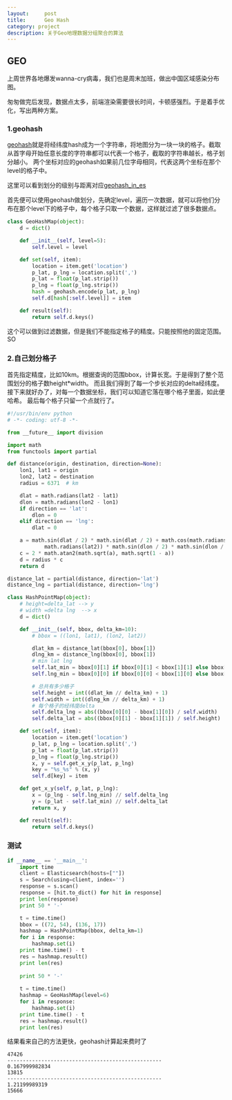 ```yaml
---
layout:     post
title:      Geo Hash
category: project
description: 关于Geo地理数据分组聚合的算法
---
```


## GEO
上周世界各地爆发wanna-cry病毒，我们也是周末加班，做出中国区域感染分布图。

匆匆做完后发现，数据点太多，前端渲染需要很长时间，卡顿感强烈。于是着手优化，写出两种方案。

### 1.geohash
[geohash](https://en.wikipedia.org/wiki/Geohash)就是将经纬度hash成为一个字符串，将地图分为一块一块的格子。截取从首字母开始任意长度的字符串都可以代表一个格子，截取的字符串越长，格子划分越小。
两个坐标对应的geohash如果前几位字母相同，代表这两个坐标在那个level的格子中。

这里可以看到划分的级别与距离对应[geohash_in_es](https://www.elastic.co/guide/en/elasticsearch/guide/current/geohashes.html)

首先便可以使用geohash做划分，先确定level，遍历一次数据，就可以将他们分布在那个level下的格子中，每个格子只取一个数据，这样就过滤了很多数据点。
```python
class GeoHashMap(object):
    d = dict()

    def __init__(self, level=5):
        self.level = level

    def set(self, item):
        location = item.get('location')
        p_lat, p_lng = location.split(',')
        p_lat = float(p_lat.strip())
        p_lng = float(p_lng.strip())
        hash = geohash.encode(p_lat, p_lng)
        self.d[hash[:self.level]] = item

    def result(self):
        return self.d.keys()
```
这个可以做到过滤数据，但是我们不能指定格子的精度。只能按照他的固定范围。SO

### 2.自己划分格子
首先指定精度，比如10km。根据查询的范围bbox，计算长宽。于是得到了整个范围划分的格子数height*width。
而且我们得到了每一个步长对应的delta经纬度。
接下来就好办了，对每一个数据坐标，我们可以知道它落在哪个格子里面，如此便哈希。
最后每个格子只留一个点就行了。
```python
#!/usr/bin/env python
# -*- coding: utf-8 -*-

from __future__ import division

import math
from functools import partial

def distance(origin, destination, direction=None):
    lon1, lat1 = origin
    lon2, lat2 = destination
    radius = 6371  # km

    dlat = math.radians(lat2 - lat1)
    dlon = math.radians(lon2 - lon1)
    if direction == 'lat':
        dlon = 0
    elif direction == 'lng':
        dlat = 0

    a = math.sin(dlat / 2) * math.sin(dlat / 2) + math.cos(math.radians(lat1)) * math.cos(
            math.radians(lat2)) * math.sin(dlon / 2) * math.sin(dlon / 2)
    c = 2 * math.atan2(math.sqrt(a), math.sqrt(1 - a))
    d = radius * c
    return d

distance_lat = partial(distance, direction='lat')
distance_lng = partial(distance, direction='lng')

class HashPointMap(object):
    # height=delta_lat --> y
    # width =delta lng  --> x
    d = dict()

    def __init__(self, bbox, delta_km=10):
        # bbox = ((lon1, lat1), (lon2, lat2))

        dlat_km = distance_lat(bbox[0], bbox[1])
        dlng_km = distance_lng(bbox[0], bbox[1])
        # min lat lng
        self.lat_min = bbox[0][1] if bbox[0][1] < bbox[1][1] else bbox[1][1]
        self.lng_min = bbox[0][0] if bbox[0][0] < bbox[1][0] else bbox[1][0]

        # 总共有多少格子
        self.height = int((dlat_km // delta_km) + 1)
        self.width = int((dlng_km // delta_km) + 1)
        # 每个格子的经纬度delta
        self.delta_lng = abs((bbox[0][0] - bbox[1][0]) / self.width)
        self.delta_lat = abs((bbox[0][1] - bbox[1][1]) / self.height)

    def set(self, item):
        location = item.get('location')
        p_lat, p_lng = location.split(',')
        p_lat = float(p_lat.strip())
        p_lng = float(p_lng.strip())
        x, y = self.get_x_y(p_lat, p_lng)
        key = "%s_%s" % (x, y)
        self.d[key] = item

    def get_x_y(self, p_lat, p_lng):
        x = (p_lng - self.lng_min) // self.delta_lng
        y = (p_lat - self.lat_min) // self.delta_lat
        return x, y

    def result(self):
        return self.d.keys()
```
### 测试

```python
if __name__ == '__main__':
    import time
    client = Elasticsearch(hosts=[""])
    s = Search(using=client, index='')
    response = s.scan()
    response = [hit.to_dict() for hit in response]
    print len(response)
    print 50 * '-'

    t = time.time()
    bbox = ((72, 54), (136, 17))
    hashmap = HashPointMap(bbox, delta_km=1)
    for i in response:
        hashmap.set(i)
    print time.time() - t
    res = hashmap.result()
    print len(res)
    
    print 50 * '-'
    
    t = time.time()
    hashmap = GeoHashMap(level=6)
    for i in response:
        hashmap.set(i)
    print time.time() - t
    res = hashmap.result()
    print len(res)
```
结果看来自己的方法更快，geohash计算起来费时了
```
47426
--------------------------------------------------
0.167999982834
13815
--------------------------------------------------
1.21199989319
15666
```


